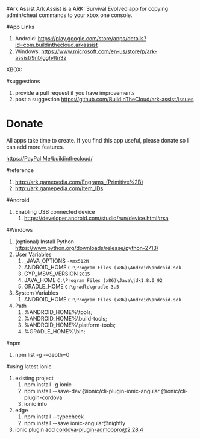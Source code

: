 #Ark Assist
Ark Assist is a ARK: Survival Evolved app for copying admin/cheat commands to your xbox one console.

#App Links
1. Android: https://play.google.com/store/apps/details?id=com.buildinthecloud.arkassist
2. Windows: https://www.microsoft.com/en-us/store/p/ark-assist/9nblggh4tn3z

XBOX:

#suggestions
1. provide a pull request if you have improvements
2. post a suggestion https://github.com/BuildInTheCloud/ark-assist/issues

# Donate
All apps take time to create. If you find this app useful, please donate so I can add more features.

https://PayPal.Me/buildinthecloud/

#reference
1. http://ark.gamepedia.com/Engrams_(Primitive%2B)
2. http://ark.gamepedia.com/Item_IDs

#Android
1. Enabling USB connected device
    1. https://developer.android.com/studio/run/device.html#rsa

#Windows
1. (optional) Install Python https://www.python.org/downloads/release/python-2713/
2. User Variables
    1. _JAVA_OPTIONS `-Xmx512M`
    2. ANDROID_HOME `C:\Program Files (x86)\Android\android-sdk`
    3. GYP_MSVS_VERSION `2015`
    4. JAVA_HOME `C:\Program Files (x86)\Java\jdk1.8.0_92`
    5. GRADLE_HOME `C:\gradle\gradle-3.5`
3. System Variables
    1. ANDROID_HOME `C:\Program Files (x86)\Android\android-sdk`
4. Path
    1. %ANDROID_HOME%\tools;
    2. %ANDROID_HOME%\build-tools;
    3. %ANDROID_HOME%\platform-tools;
    4. %GRADLE_HOME%\bin;

#npm
1. npm list -g --depth=0

#using latest ionic
1. existing project
    1. npm install -g ionic
    2. npm install --save-dev @ionic/cli-plugin-ionic-angular @ionic/cli-plugin-cordova
    4. ionic info
2. edge
    1. npm install --typecheck
    2. npm install --save ionic-angular@nightly
3. ionic plugin add cordova-plugin-admobpro@2.28.4


